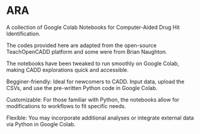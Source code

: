# ARA
​A collection of Google Colab Notebooks for Computer-Aided Drug Hit Identification.

The codes provided here are adapted from the open-source TeachOpenCADD platform and some were from Brian Naughton.

The notebooks have been tweaked to run smoothly on Google Colab, making CADD explorations quick and accessible.

​Begginer-friendly: ​Ideal for newcomers to CADD. Input data, upload the CSVs, and use the pre-written Python code in Google Colab.

Customizable: ​For those familiar with Python, the notebooks allow for modifications to workflows to fit specific needs.

Flexible: ​You may incorporate additional analyses or integrate external data via Python in Google Colab.
